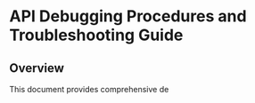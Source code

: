 # API Debugging Procedures and Troubleshooting Guide

## Overview

This document provides comprehensive de